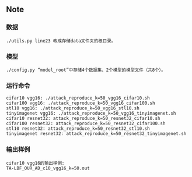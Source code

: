## Note 

### 数据
    ./utils.py line23 改成存储data文件夹的根目录。
### 模型
    ./config.py “model_root”中存储4个数据集、2个模型的模型文件（共8个）。

### 运行命令
    cifar10 vgg16: ./attack_reproduce_k=50_vgg16_cifar10.sh
    cifar100 vgg16: ./attack_reproduce_k=50_vgg16_cifar100.sh
    stl10 vgg16: ./attack_reproduce_k=50_vgg16_stl10.sh
    tinyimagenet vgg16: ./attack_reproduce_k=50_vgg16_tinyimagenet.sh
    cifar10 resnet32: attack_reproduce_k=50_resnet32_cifar10.sh
    cifar100 resnet32: attack_reproduce_k=50_resnet32_cifar100.sh
    stl10 resnet32: attack_reproduce_k=50_resnet32_stl10.sh
    tinyimagenet resnet32: attack_reproduce_k=50_resnet32_tinyimagenet.sh

### 输出样例
    cifar10 vgg16的输出样例: 
    TA-LBF_OUR_AD_c10_vgg16_k=50.out
